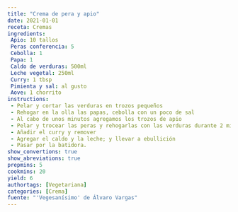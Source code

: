 ```yaml
---
title: "Crema de pera y apio"
date: 2021-01-01
receta: Cremas
ingredients:
 Apio: 10 tallos
 Peras conferencia: 5 
 Cebolla: 1
 Papa: 1
 Caldo de verduras: 500ml
 Leche vegetal: 250ml
 Curry: 1 tbsp
 Pimienta y sal: al gusto
 Aove: 1 chorrito
instructions:
 - Pelar y cortar las verduras en trozos pequeños
 - Rehogar en la olla las papas, cebolla con un poco de sal
 - Al cabo de unos minutos agregamos los trozos de apio
 - Pelar y trocear las peras y rehogarlas con las verduras durante 2 minutos
 - Añadir el curry y remover
 - Agregar el caldo y la leche; y llevar a ebullición
 - Pasar por la batidora.
show_convertions: true
show_abreviations: true
prepmins: 5
cookmins: 20
yield: 6
authortags: [Vegetariana]
categories: [Crema]
fuente: "'Vegesanísimo' de Álvaro Vargas"
---
```



<!--stackedit_data:
eyJoaXN0b3J5IjpbNzEzNzc1Nzk3LDE4Njc4NDc5NTZdfQ==
-->